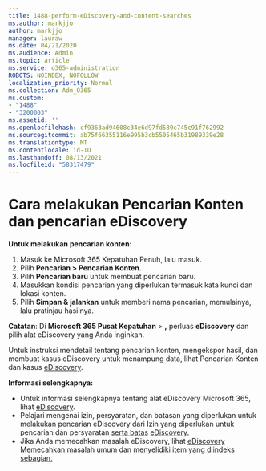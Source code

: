 ```yaml
---
title: 1488-perform-eDiscovery-and-content-searches
ms.author: markjjo
author: markjjo
manager: lauraw
ms.date: 04/21/2020
ms.audience: Admin
ms.topic: article
ms.service: o365-administration
ROBOTS: NOINDEX, NOFOLLOW
localization_priority: Normal
ms.collection: Adm_O365
ms.custom:
- "1488"
- "3200003"
ms.assetid: ''
ms.openlocfilehash: cf9363ad94608c34e6d97fd589c745c91f762992
ms.sourcegitcommit: ab75f66355116e995b3cb5505465b31989339e28
ms.translationtype: MT
ms.contentlocale: id-ID
ms.lasthandoff: 08/13/2021
ms.locfileid: "58317479"
---
```

# <a name="how-to-perform-content-searches-and-ediscovery-searches"></a>Cara melakukan Pencarian Konten dan pencarian eDiscovery

**Untuk melakukan pencarian konten:**

1. Masuk ke Microsoft 365 Kepatuhan Penuh, lalu masuk.
2. Pilih **Pencarian > Pencarian Konten.**
3. Pilih **Pencarian baru** untuk membuat pencarian baru.
4. Masukkan kondisi pencarian yang diperlukan termasuk kata kunci dan lokasi konten.
5. Pilih **Simpan & jalankan** untuk memberi nama pencarian, memulainya, lalu pratinjau hasilnya.

**Catatan**: Di **Microsoft 365 Pusat Kepatuhan**  >  **,** perluas **eDiscovery** dan pilih alat eDiscovery yang Anda inginkan.

Untuk instruksi mendetail tentang pencarian konten, mengekspor hasil, dan membuat kasus [](https://docs.microsoft.com/microsoft-365/compliance/content-search) eDiscovery untuk menampung data, lihat Pencarian Konten dan kasus [eDiscovery](https://docs.microsoft.com/microsoft-365/compliance/ediscovery-cases).

**Informasi selengkapnya:**

- Untuk informasi selengkapnya tentang alat eDiscovery Microsoft 365, lihat [eDiscovery](https://docs.microsoft.com/microsoft-365/compliance/ediscovery).
- Pelajari mengenai izin, persyaratan, dan batasan yang diperlukan untuk melakukan pencarian eDiscovery dari Izin yang diperlukan untuk pencarian dan persyaratan [serta batas](https://docs.microsoft.com/microsoft-365/compliance/limits-for-content-search) [eDiscovery.](https://docs.microsoft.com/microsoft-365/compliance/assign-ediscovery-permissions)
- Jika Anda memecahkan masalah eDiscovery, lihat [eDiscovery Memecahkan](https://docs.microsoft.com/microsoft-365/compliance/ediscovery-troubleshooting-common-issues) masalah umum dan menyelidiki [item yang diindeks sebagian.](https://docs.microsoft.com/microsoft-365/compliance/investigating-partially-indexed-items-in-ediscovery)
